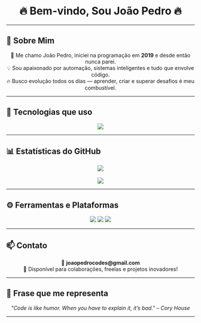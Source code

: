 <h1 align="center">🔥 Bem-vindo, Sou João Pedro 🔥</h1>

---

## 📍 Sobre Mim

<p align="center">
  👋 Me chamo João Pedro, iniciei na programação em <strong>2019</strong> e desde então nunca parei.<br>
  💡 Sou apaixonado por automação, sistemas inteligentes e tudo que envolve código.<br>
  🔥 Busco evolução todos os dias — aprender, criar e superar desafios é meu combustível.
</p>

---

## 🚀 Tecnologias que uso

<p align="center">
  <img src="https://skillicons.dev/icons?i=lua,js,python,react,nodejs,html,css,docker,git,github,vscode,linux" />
</p>

---

## 📊 Estatísticas do GitHub

<p align="center">
  <img src="https://github-readme-stats.vercel.app/api?username=bydeveloperjj&show_icons=true&theme=tokyonight&count_private=true&hide_border=true" />
  <br><br>
  <img src="https://github-readme-streak-stats.herokuapp.com/?user=bydeveloperjj&theme=tokyonight&hide_border=true" />
</p>

---

## ⚙️ Ferramentas e Plataformas

<p align="center">
  <img src="https://img.shields.io/badge/Editor-VSCode-blue?style=for-the-badge&logo=visualstudiocode&logoColor=white" />
  <img src="https://img.shields.io/badge/SO-Linux-orange?style=for-the-badge&logo=linux&logoColor=white" />
  <img src="https://img.shields.io/badge/Terminal-Zsh-informational?style=for-the-badge&logo=gnubash&logoColor=white" />
</p>

---

## 📫 Contato

<p align="center">
  📧 <strong>joaopedrocodes@gmail.com</strong><br>
  💬 Disponível para colaborações, freelas e projetos inovadores!
</p>

---

## 💬 Frase que me representa

<p align="center">
  <em>"Code is like humor. When you have to explain it, it’s bad." – Cory House</em>
</p>

---

